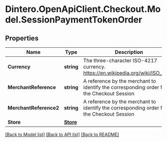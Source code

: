 # Dintero.OpenApiClient.Checkout.Model.SessionPaymentTokenOrder

## Properties

Name | Type | Description | Notes
------------ | ------------- | ------------- | -------------
**Currency** | **string** | The three-character ISO-4217 currency. https://en.wikipedia.org/wiki/ISO_4217 | 
**MerchantReference** | **string** | A reference by the merchant to identify the corresponding order for the Checkout Session  | 
**MerchantReference2** | **string** | A reference by the merchant to identify the corresponding order for the Checkout Session  | [optional] 
**Store** | [**Store**](Store.md) |  | [optional] 

[[Back to Model list]](../README.md#documentation-for-models) [[Back to API list]](../README.md#documentation-for-api-endpoints) [[Back to README]](../README.md)

